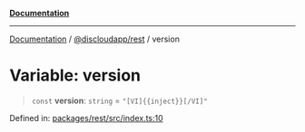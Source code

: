 [**Documentation**](../../../README.md)

***

[Documentation](../../../packages.md) / [@discloudapp/rest](../README.md) / version

# Variable: version

> `const` **version**: `string` = `"[VI]{{inject}}[/VI]"`

Defined in: [packages/rest/src/index.ts:10](https://github.com/discloud/discloud.app/blob/e06d08869d94db25520cbe5fdcc3cdbc242fb0cb/packages/rest/src/index.ts#L10)

